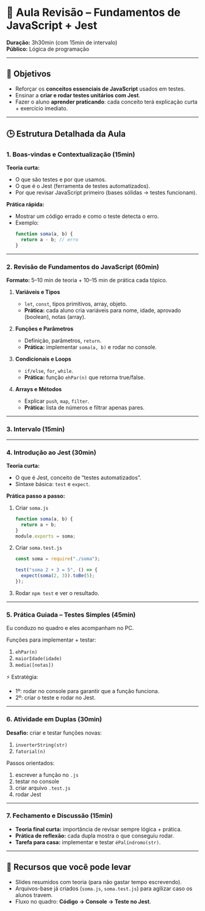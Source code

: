 # 📘 Aula Revisão – Fundamentos de JavaScript + Jest

**Duração:** 3h30min (com 15min de intervalo)  
**Público:** Lógica de programação

---

## 🎯 Objetivos

- Reforçar os **conceitos essenciais de JavaScript** usados em testes.
- Ensinar a **criar e rodar testes unitários com Jest**.
- Fazer o aluno **aprender praticando**: cada conceito terá explicação curta + exercício imediato.

---

## 🕒 Estrutura Detalhada da Aula

### 1. Boas-vindas e Contextualização (15min)

**Teoria curta:**

- O que são testes e por que usamos.
- O que é o Jest (ferramenta de testes automatizados).
- Por que revisar JavaScript primeiro (bases sólidas → testes funcionam).

**Prática rápida:**

- Mostrar um código errado e como o teste detecta o erro.
- Exemplo:
  ```js
  function soma(a, b) {
    return a - b; // erro
  }
  ```

---

### 2. Revisão de Fundamentos do JavaScript (60min)

**Formato:** 5–10 min de teoria + 10–15 min de prática cada tópico.

1. **Variáveis e Tipos**

   - `let`, `const`, tipos primitivos, array, objeto.
   - **Prática:** cada aluno cria variáveis para nome, idade, aprovado (boolean), notas (array).

2. **Funções e Parâmetros**

   - Definição, parâmetros, `return`.
   - **Prática:** implementar `soma(a, b)` e rodar no console.

3. **Condicionais e Loops**

   - `if/else`, `for`, `while`.
   - **Prática:** função `ehPar(n)` que retorna true/false.

4. **Arrays e Métodos**
   - Explicar `push`, `map`, `filter`.
   - **Prática:** lista de números e filtrar apenas pares.

---

### 3. Intervalo (15min)

---

### 4. Introdução ao Jest (30min)

**Teoria curta:**

- O que é Jest, conceito de “testes automatizados”.
- Sintaxe básica: `test` e `expect`.

**Prática passo a passo:**

1. Criar `soma.js`
   ```js
   function soma(a, b) {
     return a + b;
   }
   module.exports = soma;
   ```
2. Criar `soma.test.js`

   ```js
   const soma = require("./soma");

   test("soma 2 + 3 = 5", () => {
     expect(soma(2, 3)).toBe(5);
   });
   ```

3. Rodar `npm test` e ver o resultado.

---

### 5. Prática Guiada – Testes Simples (45min)

Eu conduzo no quadro e eles acompanham no PC.

Funções para implementar + testar:

1. `ehPar(n)`
2. `maiorIdade(idade)`
3. `media([notas])`

⚡ Estratégia:

- 1º: rodar no console para garantir que a função funciona.
- 2º: criar o teste e rodar no Jest.

---

### 6. Atividade em Duplas (30min)

**Desafio:** criar e testar funções novas:

1. `inverterString(str)`
2. `fatorial(n)`

Passos orientados:

1. escrever a função no `.js`
2. testar no console
3. criar arquivo `.test.js`
4. rodar Jest

---

### 7. Fechamento e Discussão (15min)

- **Teoria final curta:** importância de revisar sempre lógica + prática.
- **Prática de reflexão:** cada dupla mostra o que conseguiu rodar.
- **Tarefa para casa:** implementar e testar `éPalíndromo(str)`.

---

## 📂 Recursos que você pode levar

- Slides resumidos com teoria (para não gastar tempo escrevendo).
- Arquivos-base já criados (`soma.js`, `soma.test.js`) para agilizar caso os alunos travem.
- Fluxo no quadro: **Código → Console → Teste no Jest**.
